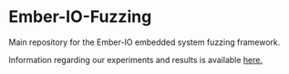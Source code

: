 # Ember-IO-Fuzzing
Main repository for the Ember-IO embedded system fuzzing framework.

Information regarding our experiments and results is available [here.](https://github.com/Ember-IO/Ember-IO-Experiments)
